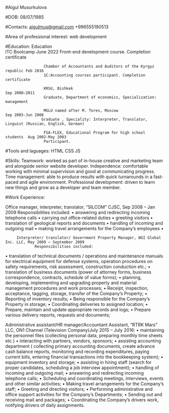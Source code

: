 #Aigul Musurkulova

#DOB: 08/07/1985

#Contacts: aigulmus@gmail.com +996555190513

#Area of professional interest: web development

#Education:
Education   
                     ITC Bootcamp June 2022
                     Front-end development course. Completion certificate 
                     
                     Chamber of Accountants and Auditors of the Kyrgyz republic Feb 2016
                     1C:Accounting courses participant. Completion certificate

                     KRSU, Bishkek                                                                          Sep 2008–2011
                     Graduate, Department of economics, Specialization: management 

                     MGLU named after M. Tores, Moscow                                   Sep 2003-Jun 2008
                    Graduate , Speciality: Interpreter, Translator, Linguist (Russian, English, German)

                     FSA-FLEX, Educational Program for high school students  Aug 2002-May 2003
                     Participant.
                     
                     
#Tools and laguages:
HTML
CSS
JS

#Skills:
Teamwork: worked as part of in-house creative and marketing team and alongside senior website developer.
Independence: comfortable working with minimal supervision and good at communicating progress.
Time management: able to produce results with quick turnarounds in a fast-paced and agile environment.
Professional development: driven to learn new things and grow as a developer and team member.

#Work Experience:

Оffice manager, interpreter, translator, “SILCOM” CJSC, Sep 2008 – Jan 2009
	Responsibilities included: 
•	answering and redirecting incoming telephone calls 
•	 carrying out office-related duties
•	greeting visitors
•	translation of geological reports and documents
•	handling of incoming and outgoing mail
•	making travel arrangements for the Company’s employees
•	

         Interpreter/ translator/ Government Property Manager, WGI Global Inc. LLC, May 2009 – September 2009
                 Responsibilities included:
•	translation of technical documents / operations and maintenance manuals for electrical equipment for defense systems, operation procedures on safety requirements,  risk assessment, construction conduction etc.;
•	translation of business documents (power of attorney forms, business correspondence, contracts, schedule of value forms);
•	planning, developing, implementing and upgrading property and material management procedures and work processes;
•	Receipt, inspection, acceptance, tagging,  storage, transfer of the Company’s Property;
•	Reporting of inventory results;
•	Being responsible for the Company’s Property in storage;
•	Coordinating deliveries to assigned location;
•	Prepare, maintain and update appropriate records and logs;
•	Prepare various  delivery reports, requests and documents;

Administrative assistant/HR manager/Accountant Assistant, “RTRK Mars” LLC, ON1 Channel (Television Company)July 2015 – July 2016:
•	maintaining the personnel files (collecting personal data, preparing monthly time sheets etc.)
•	interacting with partners, vendors, sponsors;
•	assisting accounting department ( collecting primary accounting documents, create advance cash balance reports, monitoring and recording expenditures, paying current bills, entering financial transactions into the bookkeeping system);
•	equipment inventory and storage;
•	assisting  in hiring staff (search for proper candidates, scheduling a job interview appointment);
•	handling of incoming and outgoing mail;
•	answering and redirecting incoming telephone calls; 
•	Scheduling and coordinating meetings, interviews, events and other similar activities;
•	Making travel arrangements for the Company’s staff;
•	Greeting and directing visitors;
•	Performing administrative and office support activities for the Company’s Departments;
•	Sending out and receiving mail and packages;
•	Coordinating the Company’s drivers work, notifying drivers of daily assignments.





